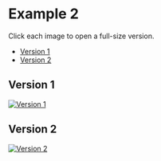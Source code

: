 # Example 2
Click each image to open a full-size version.
 - [Version 1](#version-1)
 - [Version 2](#version-2)
## Version 1
<a href="https://raw.githubusercontent.com/scotentSD/scotentSD.github.io/master/Example%202/v1.png" target="_blank">
  <img src="https://raw.githubusercontent.com/scotentSD/scotentSD.github.io/master/Example%202/v1.png" alt="Version 1">
</a>

## Version 2
<a href="https://raw.githubusercontent.com/scotentSD/scotentSD.github.io/master/Example%202/v2.png" target="_blank">
  <img src="https://raw.githubusercontent.com/scotentSD/scotentSD.github.io/master/Example%202/v2.png" alt="Version 2">
</a>
